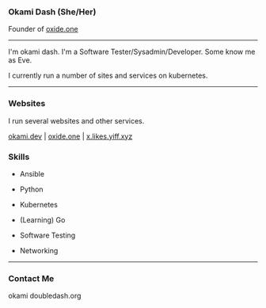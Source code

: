 ### Okami Dash (She/Her)

Founder of [oxide.one](https://github.com/oxide-one)

---

I'm okami dash. I'm a Software Tester/Sysadmin/Developer. Some know me as Eve. 



I currently run a number of sites and services on kubernetes.

---

### Websites

I run several websites and  other services.

[okami.dev](https://okami.dev) | [oxide.one](https://oxide.one) | [x.likes.yiff.xyz](https://x.likes.yiff.xyz)

### Skills

- Ansible

- Python

- Kubernetes

- (Learning) Go

- Software Testing

- Networking

---

### Contact Me

okami <AT> doubledash.org


